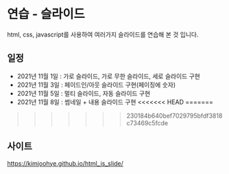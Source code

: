 # 연습 - 슬라이드
html, css, javascript를 사용하여 여러가지 슬라이드를 연습해 본 것 입니다.

## 일정
- 2021년 11월 1일 : 가로 슬라이드, 가로 무한 슬라이드, 세로 슬라이드 구현
- 2021년 11월 3일 :  페이드인/아웃 슬라이드 구현(페이징에 숫자)
- 2021년 11월 5일 : 멀티 슬라이드, 자동 슬라이드 구현
- 2021년 11월 8일 : 썸네일 + 내용 슬라이드 구현
<<<<<<< HEAD
=======

>>>>>>> 230184b640bef7029795bfdf3818c73469c5fcde
## 사이트
 https://kimjoohye.github.io/html_js_slide/
